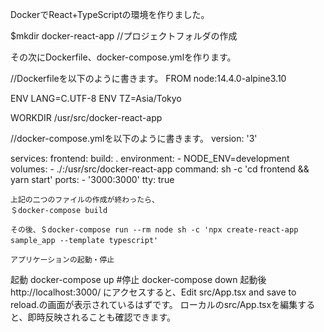 DockerでReact+TypeScriptの環境を作りました。

$mkdir docker-react-app //プロジェクトフォルダの作成

その次にDockerfile、docker-compose.ymlを作ります。

//Dockerfileを以下のように書きます。
FROM node:14.4.0-alpine3.10

ENV LANG=C.UTF-8
ENV TZ=Asia/Tokyo

WORKDIR /usr/src/docker-react-app

//docker-compose.ymlを以下のように書きます。
version: '3'

services: 
  frontend: 
    build: .
    environment: 
      - NODE_ENV=development
    volumes: 
      - ./:/usr/src/docker-react-app
    command: sh -c 'cd frontend && yarn start'
    ports: 
      - '3000:3000'
    tty: true
    
    
    上記の二つのファイルの作成が終わったら、
    ＄docker-compose build
    
    その後、＄docker-compose run --rm node sh -c 'npx create-react-app sample_app --template typescript'　
    
    アプリケーションの起動・停止
起動
docker-compose up
#停止
docker-compose down
起動後
http://localhost:3000/
にアクセスすると、Edit src/App.tsx and save to reload.の画面が表示されているはずです。
ローカルのsrc/App.tsxを編集すると、即時反映されることも確認できます。


